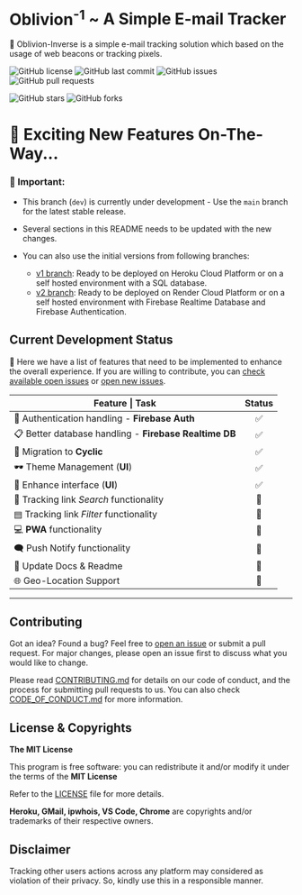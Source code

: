 # **Oblivion<sup>-1</sup>** ~ A Simple E-mail Tracker

🎯️ Oblivion-Inverse is a simple e-mail tracking solution which based on the usage of web beacons or tracking pixels.

<!-- Shield Badges -->

![GitHub license](https://img.shields.io/github/license/Dilshan-H/Oblivion-Inverse?style=for-the-badge)
![GitHub last commit](https://img.shields.io/github/last-commit/Dilshan-H/Oblivion-Inverse?style=for-the-badge)
![GitHub issues](https://img.shields.io/github/issues/Dilshan-H/Oblivion-Inverse?style=for-the-badge)
![GitHub pull requests](https://img.shields.io/github/issues-pr/Dilshan-H/Oblivion-Inverse?style=for-the-badge)

![GitHub stars](https://img.shields.io/github/stars/Dilshan-H/Oblivion-Inverse?style=for-the-badge)
![GitHub forks](https://img.shields.io/github/forks/Dilshan-H/Oblivion-Inverse?style=for-the-badge)

# 📢 Exciting New Features On-The-Way...

### 🔴 Important:

- This branch (`dev`) is currently under development - Use the `main` branch for the latest stable release.
- Several sections in this README needs to be updated with the new changes.
- You can also use the initial versions from following branches:

  - [v1 branch](https://github.com/Dilshan-H/Oblivion-Inverse/tree/v1): Ready to be deployed on Heroku Cloud Platform or on a self hosted environment with a SQL database.
  - [v2 branch](https://github.com/Dilshan-H/Oblivion-Inverse/tree/v2): Ready to be deployed on Render Cloud Platform or on a self hosted environment with Firebase Realtime Database and Firebase Authentication.

## Current Development Status

🌟 Here we have a list of features that need to be implemented to enhance the overall experience. If you are willing to contribute, you can [check available open issues](https://github.com/Dilshan-H/Oblivion-Inverse/issues) or [open new issues](https://github.com/Dilshan-H/Oblivion-Inverse/issues/new).

| Feature \| Task                                        | Status |
| ------------------------------------------------------ | :----: |
| 🔐 Authentication handling - **Firebase Auth**         |   ✅   |
| 📋 Better database handling - **Firebase Realtime DB** |   ✅   |
| 🏃 Migration to **Cyclic**                             |   ✅   |
| 🕶️ Theme Management (**UI**)                           |   ✅   |
| 📱 Enhance interface (**UI**)                          |   ✅   |
| 🔎 Tracking link _Search_ functionality                |   🚧   |
| ▤ Tracking link _Filter_ functionality                 |   🚧   |
| 💻 **PWA** functionality                               |   🚧   |
| 🗨 Push Notify functionality                            |   🚧   |
| 📖 Update Docs & Readme                                |   🚧   |
| 🌐 Geo-Location Support                                |   🚧   |

<hr />

## Contributing

Got an idea? Found a bug? Feel free to [open an issue](https://github.com/Dilshan-H/Oblivion-Inverse/issues/new) or submit a pull request. For major changes, please open an issue first to discuss what you would like to change.

Please read [CONTRIBUTING.md](CONTRIBUTING.md) for details on our code of conduct, and the process for submitting pull requests to us. You can also check [CODE_OF_CONDUCT.md](CODE_OF_CONDUCT.md) for more information.

## License & Copyrights

**The MIT License**

This program is free software: you can redistribute it and/or modify it under the terms of the **MIT License**

Refer to the [LICENSE](LICENSE) file for more details.

**Heroku, GMail, ipwhois, VS Code, Chrome** are copyrights and/or trademarks of their respective owners.

## Disclaimer

Tracking other users actions across any platform may considered as violation of their privacy. So, kindly use this in a responsible manner.
